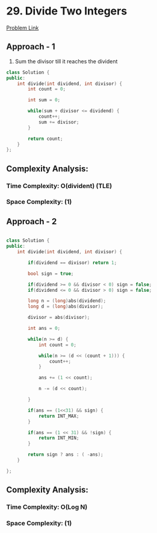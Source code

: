 # 29. Divide Two Integers

[Problem Link](https://leetcode.com/problems/divide-two-integers/)

## Approach - 1

1. Sum the divisor till it reaches the divident

```c++
class Solution {
public:
    int divide(int dividend, int divisor) {
        int count = 0;

        int sum = 0;

        while(sum + divisor <= dividend) {
            count++;
            sum += divisor;
        }

        return count;
    }
};
```

## Complexity Analysis:

### Time Complexity: O(divident) (TLE)

### Space Complexity: (1)

## Approach - 2

```c++

class Solution {
public:
    int divide(int dividend, int divisor) {

        if(dividend == divisor) return 1;

        bool sign = true;

        if(dividend >= 0 && divisor < 0) sign = false;
        if(dividend <= 0 && divisor > 0) sign = false;

        long n = (long)abs(dividend);
        long d = (long)abs(divisor);

        divisor = abs(divisor);

        int ans = 0;

        while(n >= d) {
            int count = 0;

            while(n >= (d << (count + 1))) {
                count++;
            }

            ans += (1 << count);

            n -= (d << count);

        }

        if(ans == (1<<31) && sign) {
            return INT_MAX;
        }

        if(ans == (1 << 31) && !sign) {
            return INT_MIN;
        }

        return sign ? ans : ( -ans);
    }

};

```

## Complexity Analysis:

### Time Complexity: O(Log N)

### Space Complexity: (1)
